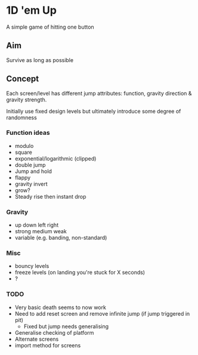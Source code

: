 # 1D 'em Up #
A simple game of hitting one button

## Aim ##
Survive as long as possible

## Concept ##
Each screen/level has different jump attributes: function, gravity direction & gravity strength.

Initially use fixed design levels but ultimately introduce some degree of randomness

### Function ideas ###
 * modulo
 * square
 * exponential/logarithmic (clipped)
 * double jump
 * Jump and hold
 * flappy
 * gravity invert
 * grow?
 * Steady rise then instant drop

### Gravity ###
 * up down left right
 * strong medium weak
 * variable (e.g. banding, non-standard)

### Misc ###
 * bouncy levels
 * freeze levels (on landing you're stuck for X seconds)
 * ?

### TODO ###
* Very basic death seems to now work
* Need to add reset screen and remove infinite jump (if jump triggered in pit) 
    - Fixed but jump needs generalising
* Generalise checking of platform
* Alternate screens
* import method for screens
